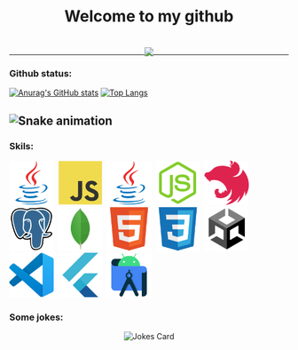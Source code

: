 <div align="center">
  <h1>
     Welcome to my github
  </h1>
   <img style=" transform: translateY(20px);" src="https://media3.giphy.com/media/cmCEsJZHYBPels360q/giphy.gif?cid=ecf05e47qsqvhvk4k2addqry5rbrqsjtiuzj6213tf57qw9l&rid=giphy.gif" width="80px"/>
</div>

---

### Github status:

[![Anurag's GitHub stats](https://github-readme-stats.vercel.app/api?username=thaichihien&show_icons=true&theme=radical)](https://github.com/anuraghazra/github-readme-stats) [![Top Langs](https://github-readme-stats.vercel.app/api/top-langs/?username=thaichihien&layout=compact&theme=synthwave)](https://github.com/anuraghazra/github-readme-stats)


![Snake animation](https://github.com/thaichihien/thaichihien/blob/output/github-contribution-grid-snake.svg)
---

### Skils:
<div>
  <img src="https://github.com/devicons/devicon/blob/master/icons/java/java-original.svg" alt="Java" width="80" height="80"/>&nbsp;
  <img src="https://github.com/devicons/devicon/blob/master/icons/javascript/javascript-original.svg" alt="JavaScript" width="80" height="80"/>&nbsp;
  <img src="https://github.com/devicons/devicon/blob/master/icons/java/java-original.svg" alt="Java" width="80" height="80"/>&nbsp;
  <img src="https://github.com/devicons/devicon/blob/master/icons/nodejs/nodejs-original.svg" alt="Node js" width="80" height="80"/>&nbsp;
  <img src="https://github.com/devicons/devicon/blob/master/icons/nestjs/nestjs-plain.svg" alt="Nest js" width="80" height="80"/>&nbsp;
  <img src="https://github.com/devicons/devicon/blob/master/icons/postgresql/postgresql-original.svg" alt="PostgresSQL" width="80" height="80"/>&nbsp;
  <img src="https://github.com/devicons/devicon/blob/master/icons/mongodb/mongodb-original.svg" alt="MongoDB" width="80" height="80"/>&nbsp;
  <img src="https://github.com/devicons/devicon/blob/master/icons/html5/html5-original.svg" alt="HTML" width="80" height="80"/>&nbsp;
  <img src="https://github.com/devicons/devicon/blob/master/icons/css3/css3-original.svg" alt="CSS" width="80" height="80"/>&nbsp;
  <img src="https://github.com/devicons/devicon/blob/master/icons/unity/unity-original.svg" alt="Unity" width="80" height="80"/>&nbsp;
  <img src="https://github.com/devicons/devicon/blob/master/icons/vscode/vscode-original.svg" alt="VSCode" width="80" height="80"/>&nbsp;
    <img src="https://github.com/devicons/devicon/blob/master/icons/flutter/flutter-original.svg" alt="Flutter" width="80" height="80"/>&nbsp;
  <img src="https://github.com/devicons/devicon/blob/master/icons/androidstudio/androidstudio-original.svg" alt="Android Studio" width="80" height="80"/>&nbsp;
  
</div>



### Some jokes:
<div align="center">
  <img src="https://readme-jokes.vercel.app/api?theme=nightowl" alt="Jokes Card" width="300" />
 </div>

